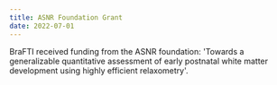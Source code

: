 ```yaml
---
title: ASNR Foundation Grant
date: 2022-07-01
---
```


BraFTI received funding from the ASNR foundation: 'Towards a generalizable quantitative assessment of early postnatal white matter development using highly efficient relaxometry'. 

<!--more-->


